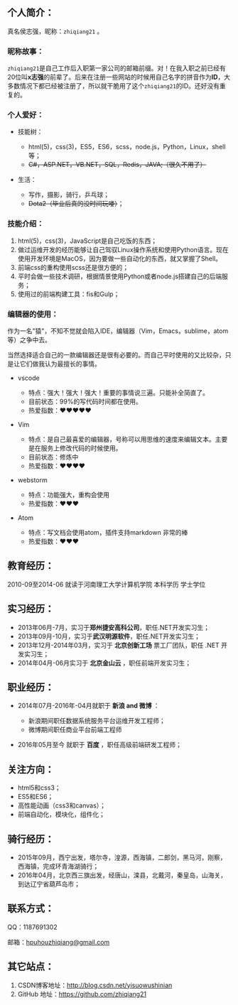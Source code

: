 
## **个人简介：**

真名侯志强，昵称：`zhiqiang21` 。

### **昵称故事：**

`zhiqiang21`是自己工作后入职第一家公司的邮箱前缀。对！在我入职之前已经有20位叫**x志强**的前辈了。后来在注册一些网站的时候用自己名字的拼音作为**ID**，大多数情况下都已经被注册了，所以就干脆用了这个`zhiqiang21`的ID。还好没有重复的。

### **个人爱好：**

- 技能树：

  - html(5)，css(3)，ES5，ES6，scss，node.js，Python，Linux，shell等；
  - ~~C#，ASP.NET，VB.NET，SQL，Redis，JAVA;（很久不用了）~~

- 生活：

  - 写作，摄影，骑行，乒乓球；
  - ~~Dota2（毕业后真的没时间玩喽）~~；

### **技能介绍：**

1. html(5)，css(3)，JavaScript是自己吃饭的东西；
2. 做过运维开发的经历能够让自己驾驭Linux操作系统和使用Python语言。现在使用开发环境是MacOS，因为要做一些自动化的东西，就又掌握了Shell。
3. 前端css的重构使用scss还是很方便的；
4. 平时会做一些技术调研，根据情景使用Python或者node.js搭建自己的后端服务；
5. 使用过的前端构建工具：fis和Gulp；

### **编辑器的使用：**

作为一名"猿"，不知不觉就会陷入IDE，编辑器（Vim，Emacs，sublime，atom等）之争中去。

当然选择适合自己的一款编辑器还是很有必要的。而自己平时使用的又比较杂，只是让它们做我认为最擅长的事情。

- vscode
    - 特点：强大！强大！强大！重要的事情说三遍。只能补全简直了。
    - 目前状态：99%的写代码时间都在使用。
    - 热爱指数：❤❤❤❤❤

- Vim
    - 特点：是自己最喜爱的编辑器，号称可以用思维的速度来编辑文本。主要是在服务上修改代码的时候使用。
    - 目前状态：修炼中
    - 热爱指数：❤❤❤❤
- webstorm
    - 特点：功能强大，重构会使用
    - 热爱指数：❤❤❤

- Atom
    - 特点：写文档会使用atom，插件支持markdown 非常的棒
    - 热爱指数：❤❤❤

## **教育经历：**

2010-09至2014-06 就读于河南理工大学计算机学院 本科学历 学士学位

## **实习经历：**

- 2013年06月-7月，实习于**郑州捷安高科公司**，职任.NET开发实习生；
- 2013年09月-10月，实习于**武汉明源软件**，职任.NET开发实习生；
- 2013年12月-2014年03月，实习于 **北京创新工场** 票工厂团队，职任 .NET 开发实习生；
- 2014年04月-06月实习于 **北京金山云** ，职任前端开发实习生；

## **职业经历：**

- 2014年07月-2016年-04月就职于 **新浪 and 微博** ：

  - 新浪期间职任数据系统服务平台运维开发工程师；
  - 微博期间职任商业平台前端工程师

- 2016年05月至今 就职于 **百度** ，职任高级前端研发工程师；

## **关注方向：**

- html5和css3；
- ES5和ES6；
- 高性能动画（css3和canvas）；
- 前端自动化，模块化，组件化；

## **骑行经历：**

- 2015年09月，西宁出发，塔尔寺，湟源，西海镇，二郎剑，黑马河，刚察，西海镇，完成环青海湖骑行；
- 2016年04月，北京西三旗出发，经唐山，滦县，北戴河，秦皇岛，山海关，到达辽宁省葫芦岛市；

## **联系方式：**

QQ：1187691302

邮箱：hpuhouzhiqiang@gmail.com

## **其它站点：**

1. CSDN博客地址：<http://blog.csdn.net/yisuowushinian>
2. GitHub 地址：<https://github.com/zhiqiang21>
